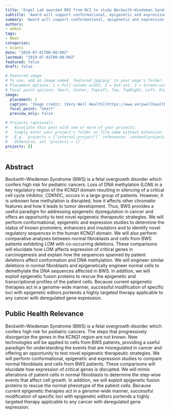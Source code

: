 ```yaml
---
title: 'Engel Lab awarded R03 from NCI to study Beckwith-Wiedeman Syndrome'
subtitle: 'Award will support conformational, epigenetic and expression studies'
summary: 'Award will support conformational, epigenetic and expression studies'
authors:
- admin
tags:
- News
categories:
- Grants
date: "2019-07-01T00:00:00Z"
lastmod: "2019-07-01T00:00:00Z"
featured: false
draft: false

# Featured image
# To use, add an image named `featured.jpg/png` to your page's folder.
# Placement options: 1 = Full column width, 2 = Out-set, 3 = Screen-width
# Focal point options: Smart, Center, TopLeft, Top, TopRight, Left, Right, BottomLeft, Bottom, BottomRight
image:
  placement: 2
  caption: 'Image credit: [Very Well Health](https://www.verywellhealth.com/beckwith-wiedemann-syndrome-overview-4178305)'
  focal_point: "Smart"
  preview_only: false

# Projects (optional).
#   Associate this post with one or more of your projects.
#   Simply enter your project's folder or file name without extension.
#   E.g. `projects = ["internal-project"]` references `content/project/deep-learning/index.md`.
#   Otherwise, set `projects = []`.
projects: []
---
```

## Abstract
Beckwith-Wiedeman Syndrome (BWS) is a fetal overgrowth disorder which confers high risk for pediatric cancers. Loss of DNA methylation (LOM) in a key regulatory region of the KCNQ1 domain resulting in silencing of a critical cell cycle inhibitor, CDKN1C, occurs in a large group of patients. However, it is unknown how methylation is disrupted, how it affects other chromatin features and how it leads to tumor development. Thus, BWS provides a useful paradigm for addressing epigenetic dysregulation in cancer and offers an opportunity to test novel epigenetic therapeutic strategies. We will perform conformational, epigenetic and expression studies to determine the status of known promoters, enhancers and insulators and to identify novel regulatory sequences in the human KCNQ1 domain. We will also perform comparative analyses between normal fibroblasts and cells from BWS patients exhibiting LOM with co-occurring deletions. These comparisons will elucidate how LOM affects expression of critical genes in carcinogenesis and explain how the sequences spanned by patient deletions affect conformation and DNA methylation. We will engineer similar deletions in normal fibroblasts and epigenetically engineer normal cells to demethylate the DNA sequences affected in BWS. In addition, we will exploit epigenetic fusion proteins to rescue the epigenetic and transcriptional profiles of the patient cells. Because current epigenetic therapies act in a genome-wide manner, successful modification of specific loci with epigenetic editors portends a highly targeted therapy applicable to any cancer with deregulated gene expression.

## Public Health Relevance

Beckwith-Wiedeman Syndrome (BWS) is a fetal overgrowth disorder which confers high risk for pediatric cancers. The steps that progressively disorganize the genes in the KCNQ1 region are not known. New technologies will be applied to cells from BWS patients, providing a useful paradigm for understanding the events that are misregulated in cancer and offering an opportunity to test novel epigenetic therapeutic strategies. We will perform conformational, epigenetic and expression studies to compare normal fibroblasts and cells from BWS patients. These comparisons will elucidate how expression of critical genes is disrupted. We will mimic alterations of patient cells in normal fibroblasts to determine the step-wise events that affect cell growth. In addition, we will exploit epigenetic fusion proteins to rescue the normal phenotype of the patient cells. Because current epigenetic therapies act in a genome-wide manner, successful modification of specific loci with epigenetic editors portends a highly targeted therapy applicable to any cancer with deregulated gene expression.
